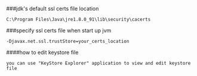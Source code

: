 ###jdk's default ssl certs file location
```
C:\Program Files\Java\jre1.8.0_91\lib\security\cacerts
```
###specify ssl certs file when start up jvm
```
-Djavax.net.ssl.trustStore=your_certs_location
```
####how to edit keystore file
```
you can use "KeyStore Explorer" application to view and edit keystore file
```